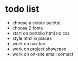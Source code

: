# todo list

* choose a colour palette
* choose 2 fonts
* start on portolio html no css
* style html in places
* work on nav bar
* work on project showcase
* work on on-site email contact